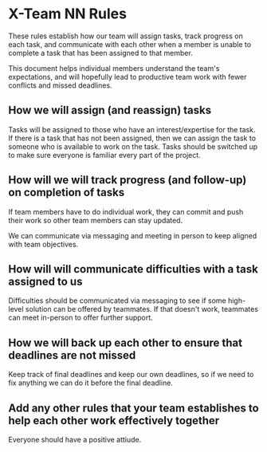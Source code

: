 # X-Team NN Rules

These rules establish how our team will assign tasks,
track progress on each task, and communicate with each other 
when a member is unable to complete a task that has been assigned to that member.

This document helps individual members understand the team's expectations,
and will hopefully lead to productive team work with fewer conflicts
and missed deadlines.

## How we will assign (and reassign) tasks
Tasks will be assigned to those who have an interest/expertise for the task. If there is
a task that has not been assigned, then we can assign the task to someone who is
available to work on the task. Tasks should be switched up to make sure everyone
is familiar every part of the project.

## How will we will track progress (and follow-up) on completion of tasks
If team members have to do individual work, they can commit and push their work
so other team members can stay updated.

We can communicate via messaging and meeting in person to keep aligned with 
team objectives.


## How will will communicate difficulties with a task assigned to us
Difficulties should be communicated via messaging to see if some high-level
solution can be offered by teammates. If that doesn't work, teammates can 
meet in-person to offer further support.


## How we will back up each other to ensure that deadlines are not missed
Keep track of final deadlines and keep our own deadlines, so if we need to
fix anything we can do it before the final deadline.


## Add any other rules that your team establishes to help each other work effectively together
Everyone should have a positive attiude.



